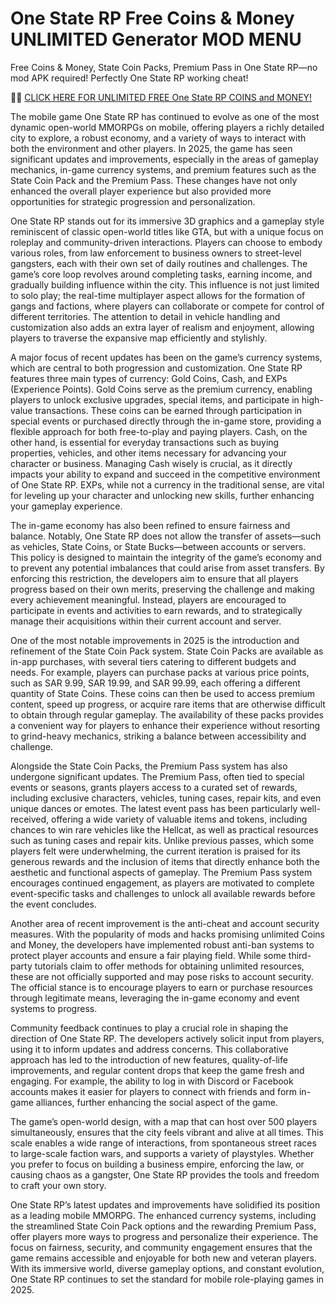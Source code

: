 # One State RP Free Coins & Money UNLIMITED  Generator MOD MENU

Free Coins & Money, State Coin Packs, Premium Pass in One State RP—no mod APK required! Perfectly One State RP working cheat!

👣👣 <a href="https://youwillget.top/new/pages/onestaterp.html">CLICK HERE FOR UNLIMITED FREE One State RP COINS and MONEY!</a>

The mobile game One State RP has continued to evolve as one of the most dynamic open-world MMORPGs on mobile, offering players a richly detailed city to explore, a robust economy, and a variety of ways to interact with both the environment and other players. In 2025, the game has seen significant updates and improvements, especially in the areas of gameplay mechanics, in-game currency systems, and premium features such as the State Coin Pack and the Premium Pass. These changes have not only enhanced the overall player experience but also provided more opportunities for strategic progression and personalization.

One State RP stands out for its immersive 3D graphics and a gameplay style reminiscent of classic open-world titles like GTA, but with a unique focus on roleplay and community-driven interactions. Players can choose to embody various roles, from law enforcement to business owners to street-level gangsters, each with their own set of daily routines and challenges. The game’s core loop revolves around completing tasks, earning income, and gradually building influence within the city. This influence is not just limited to solo play; the real-time multiplayer aspect allows for the formation of gangs and factions, where players can collaborate or compete for control of different territories. The attention to detail in vehicle handling and customization also adds an extra layer of realism and enjoyment, allowing players to traverse the expansive map efficiently and stylishly.

A major focus of recent updates has been on the game’s currency systems, which are central to both progression and customization. One State RP features three main types of currency: Gold Coins, Cash, and EXPs (Experience Points). Gold Coins serve as the premium currency, enabling players to unlock exclusive upgrades, special items, and participate in high-value transactions. These coins can be earned through participation in special events or purchased directly through the in-game store, providing a flexible approach for both free-to-play and paying players. Cash, on the other hand, is essential for everyday transactions such as buying properties, vehicles, and other items necessary for advancing your character or business. Managing Cash wisely is crucial, as it directly impacts your ability to expand and succeed in the competitive environment of One State RP. EXPs, while not a currency in the traditional sense, are vital for leveling up your character and unlocking new skills, further enhancing your gameplay experience.

The in-game economy has also been refined to ensure fairness and balance. Notably, One State RP does not allow the transfer of assets—such as vehicles, State Coins, or State Bucks—between accounts or servers. This policy is designed to maintain the integrity of the game’s economy and to prevent any potential imbalances that could arise from asset transfers. By enforcing this restriction, the developers aim to ensure that all players progress based on their own merits, preserving the challenge and making every achievement meaningful. Instead, players are encouraged to participate in events and activities to earn rewards, and to strategically manage their acquisitions within their current account and server.

One of the most notable improvements in 2025 is the introduction and refinement of the State Coin Pack system. State Coin Packs are available as in-app purchases, with several tiers catering to different budgets and needs. For example, players can purchase packs at various price points, such as SAR 9.99, SAR 19.99, and SAR 99.99, each offering a different quantity of State Coins. These coins can then be used to access premium content, speed up progress, or acquire rare items that are otherwise difficult to obtain through regular gameplay. The availability of these packs provides a convenient way for players to enhance their experience without resorting to grind-heavy mechanics, striking a balance between accessibility and challenge.

Alongside the State Coin Packs, the Premium Pass system has also undergone significant updates. The Premium Pass, often tied to special events or seasons, grants players access to a curated set of rewards, including exclusive characters, vehicles, tuning cases, repair kits, and even unique dances or emotes. The latest event pass has been particularly well-received, offering a wide variety of valuable items and tokens, including chances to win rare vehicles like the Hellcat, as well as practical resources such as tuning cases and repair kits. Unlike previous passes, which some players felt were underwhelming, the current iteration is praised for its generous rewards and the inclusion of items that directly enhance both the aesthetic and functional aspects of gameplay. The Premium Pass system encourages continued engagement, as players are motivated to complete event-specific tasks and challenges to unlock all available rewards before the event concludes.

Another area of recent improvement is the anti-cheat and account security measures. With the popularity of mods and hacks promising unlimited Coins and Money, the developers have implemented robust anti-ban systems to protect player accounts and ensure a fair playing field. While some third-party tutorials claim to offer methods for obtaining unlimited resources, these are not officially supported and may pose risks to account security. The official stance is to encourage players to earn or purchase resources through legitimate means, leveraging the in-game economy and event systems to progress.

Community feedback continues to play a crucial role in shaping the direction of One State RP. The developers actively solicit input from players, using it to inform updates and address concerns. This collaborative approach has led to the introduction of new features, quality-of-life improvements, and regular content drops that keep the game fresh and engaging. For example, the ability to log in with Discord or Facebook accounts makes it easier for players to connect with friends and form in-game alliances, further enhancing the social aspect of the game.

The game’s open-world design, with a map that can host over 500 players simultaneously, ensures that the city feels vibrant and alive at all times. This scale enables a wide range of interactions, from spontaneous street races to large-scale faction wars, and supports a variety of playstyles. Whether you prefer to focus on building a business empire, enforcing the law, or causing chaos as a gangster, One State RP provides the tools and freedom to craft your own story.

 One State RP’s latest updates and improvements have solidified its position as a leading mobile MMORPG. The enhanced currency systems, including the streamlined State Coin Pack options and the rewarding Premium Pass, offer players more ways to progress and personalize their experience. The focus on fairness, security, and community engagement ensures that the game remains accessible and enjoyable for both new and veteran players. With its immersive world, diverse gameplay options, and constant evolution, One State RP continues to set the standard for mobile role-playing games in 2025.
